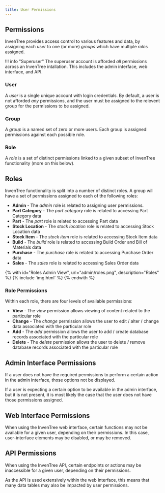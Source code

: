 ```yaml
---
title: User Permissions
---
```


## Permissions

InvenTree provides access control to various features and data, by assigning each *user* to one (or more) *groups* which have multiple *roles* assigned.

!!! info "Superuser"
    The superuser account is afforded *all* permissions across an InvenTree intallation. This includes the admin interface, web interface, and API.

### User

A *user* is a single unique account with login credentials. By default, a user is not afforded *any* permissions, and the user must be assigned to the relevent group for the permissions to be assigned.

### Group

A *group* is a named set of zero or more users. Each group is assigned permissions against each possible role.

### Role

A *role* is a set of distinct permissions linked to a given subset of InvenTree functionality (more on this below).

## Roles

InvenTree functionality is split into a number of distinct roles. A group will have a set of permissions assigned to each of the following roles:

- **Admin** - The *admin* role is related to assigning user permissions.
- **Part Category** - The *part category* role is related to accessing Part Category data
- **Part** - The *part* role is related to accessing Part data
- **Stock Location** - The *stock location* role is related to accessing Stock Location data
- **Stock Item** - The *stock item* role is related to accessing Stock Item data
- **Build** - The *build* role is related to accessing Build Order and Bill of Materials data
- **Purchase** - The *purchase* role is related to accessing Purchase Order data
- **Sales** - The *sales* role is related to accessing Sales Order data

{% with id="Roles Admin View", url="admin/roles.png", description="Roles" %}
{% include 'img.html' %}
{% endwith %}

### Role Permissions

Within each role, there are four levels of available permissions:

- **View** - The *view* permission allows viewing of content related to the particular role
- **Change** - The *change* permission allows the user to edit / alter / change data associated with the particular role
- **Add** - The *add* permission allows the user to add / create database records associated with the particular role
- **Delete** - The *delete* permission allows the user to delete / remove database records associated with the particular role

## Admin Interface Permissions

If a user does not have the required permissions to perform a certain action in the admin interface, those options not be displayed.

If a user is expecting a certain option to be available in the admin interface, but it is not present, it is most likely the case that the user does not have those permissions assigned. 

## Web Interface Permissions

When using the InvenTree web interface, certain functions may not be available for a given user, depending on their permissions. In this case, user-interface elements may be disabled, or may be removed.

## API Permissions

When using the InvenTree API, certain endpoints or actions may be inaccessible for a given user, depending on their permissions.

As the API is used extensively within the web interface, this means that many data tables may also be impacted by user permissions.
